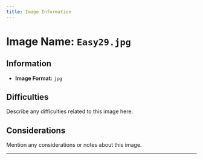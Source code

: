 ```yaml
---
title: Image Information
---
```


# Image Name: `Easy29.jpg`

## Information

- **Image Format:** `jpg`

## Difficulties

Describe any difficulties related to this image here.

## Considerations

Mention any considerations or notes about this image.

---
